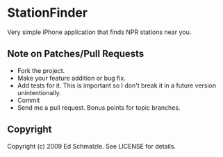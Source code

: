 # StationFinder

Very simple iPhone application that finds NPR stations near you. 


## Note on Patches/Pull Requests
 
* Fork the project.
* Make your feature addition or bug fix.
* Add tests for it. This is important so I don't break it in a
  future version unintentionally.
* Commit
* Send me a pull request. Bonus points for topic branches.

## Copyright

Copyright (c) 2009 Ed Schmalzle. See LICENSE for details.